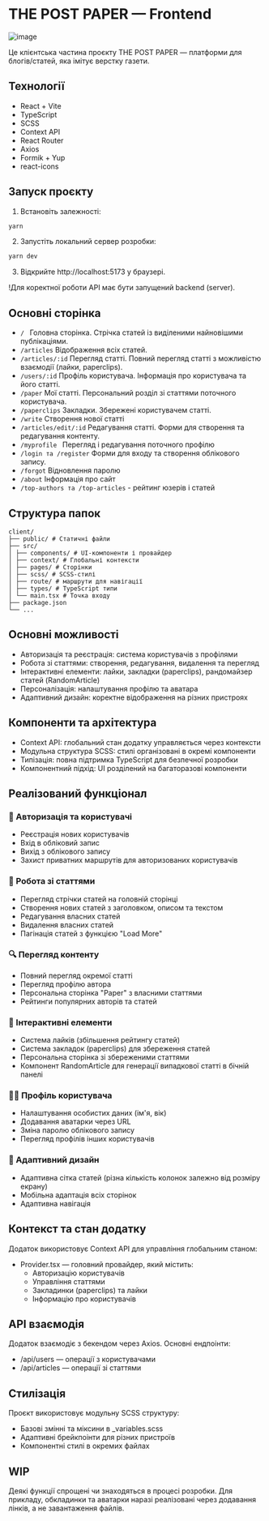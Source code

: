 # THE POST PAPER — Frontend

![image](https://github.com/user-attachments/assets/1f53b595-57f6-40e5-b75d-ce06c4fe1771)

Це клієнтська частина проєкту THE POST PAPER — платформи для блогів/статей, яка імітує верстку газети.

## Технології

- React + Vite
- TypeScript
- SCSS
- Context API
- React Router
- Axios
- Formik + Yup
- react-icons

## Запуск проєкту

1. Встановіть залежності:

```bash
yarn
```

2. Запустіть локальний сервер розробки:

```bash
yarn dev
```

3. Відкрийте http://localhost:5173 у браузері.

!Для коректної роботи API має бути запущений backend (server).

## Основні сторінка

- `/ ` Головна сторінка. Стрічка статей із виділеними найновішими публікаціями.
- `/articles` Відображення всіх статей.
- `/articles/:id` Перегляд статті. Повний перегляд статті з можливістю взаємодії (лайки, paperclips).
- `/users/:id` Профіль користувача. Інформація про користувача та його статті.
- `/paper` Мої статті. Персональний розділ зі статтями поточного користувача.
- `/paperclips` Закладки. Збережені користувачем статті.
- `/write` Створення нової статті
- `/articles/edit/:id` Редагування статті. Форми для створення та редагування контенту.
- `/myprofile ` Перегляд і редагування поточного профілю
- `/login та /register` Форми для входу та створення облікового запису.
- `/forgot` Відновлення паролю
- `/about` Інформація про сайт
- `/top-authors та /top-articles` - рейтинг юзерів і статей

## Cтруктура папок

```
client/
├── public/ # Статичні файли
├── src/
│ ├── components/ # UI-компоненти і провайдер
│ ├── context/ # Глобальні контексти
│ ├── pages/ # Сторінки
│ ├── scss/ # SCSS-стилі
│ ├── route/ # маршрути для навігації
│ ├── types/ # TypeScript типи
│ └── main.tsx # Точка входу
├── package.json
└── ...
```

## Основні можливості

- Авторизація та реєстрація: система користувачів з профілями
- Робота зі статтями: створення, редагування, видалення та перегляд
- Інтерактивні елементи: лайки, закладки (paperclips), рандомайзер статей (RandomArticle)
- Персоналізація: налаштування профілю та аватара
- Адаптивний дизайн: коректне відображення на різних пристроях

## Компоненти та архітектура

- Context API: глобальний стан додатку управляється через контексти
- Модульна структура SCSS: стилі організовані в окремі компоненти
- Типізація: повна підтримка TypeScript для безпечної розробки
- Компонентний підхід: UI розділений на багаторазові компоненти

## Реалізований функціонал

### 👤 Авторизація та користувачі

- Реєстрація нових користувачів
- Вхід в обліковий запис
- Вихід з облікового запису
- Захист приватних маршрутів для авторизованих користувачів

### 📝 Робота зі статтями

- Перегляд стрічки статей на головній сторінці
- Створення нових статей з заголовком, описом та текстом
- Редагування власних статей
- Видалення власних статей
- Пагінація статей з функцією "Load More"

### 🔍 Перегляд контенту

- Повний перегляд окремої статті
- Перегляд профілю автора
- Персональна сторінка "Paper" з власними статтями
- Рейтинги популярних авторів та статей

### 💫 Інтерактивні елементи

- Система лайків (збільшення рейтингу статей)
- Система закладок (paperclips) для збереження статей
- Персональна сторінка зі збереженими статтями
- Компонент RandomArticle для генерації випадкової статті в бічній панелі

### 👨‍💼 Профіль користувача

- Налаштування особистих даних (ім'я, вік)
- Додавання аватарки через URL
- Зміна паролю облікового запису
- Перегляд профілів інших користувачів

### 📱 Адаптивний дизайн

- Адаптивна сітка статей (різна кількість колонок залежно від розміру екрану)
- Мобільна адаптація всіх сторінок
- Адаптивна навігація

## Контекст та стан додатку

Додаток використовує Context API для управління глобальним станом:

- Provider.tsx — головний провайдер, який містить:
  - Авторизацію користувачів
  - Управління статтями
  - Закладинки (paperclips) та лайки
  - Інформацію про користувачів

## API взаємодія

Додаток взаємодіє з бекендом через Axios. Основні ендпоінти:

- /api/users — операції з користувачами
- /api/articles — операції зі статтями

## Стилізація

Проєкт використовує модульну SCSS структуру:

- Базові змінні та міксини в \_variables.scss
- Адаптивні брейкпоінти для різних пристроїв
- Компонентні стилі в окремих файлах

## WIP

Деякі функції спрощені чи знаходяться в процесі розробки. Для прикладу, обкладинки та аватарки наразі реалізовані через додавання лінків, а не завантаження файлів.
